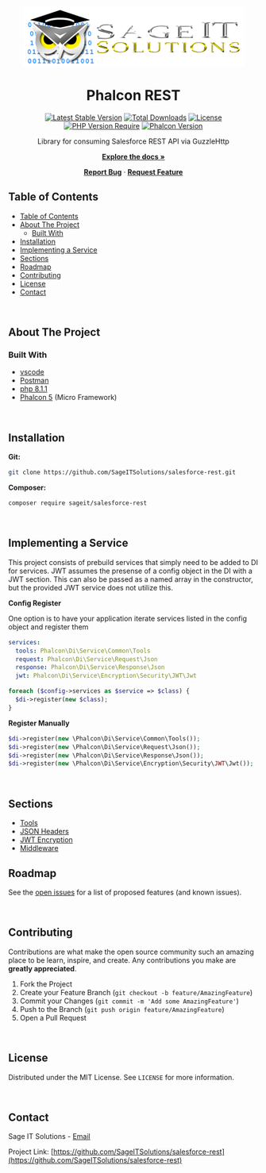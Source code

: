 <div align="center">
  <!-- PROJECT LOGO -->
  <a href="https://github.com/SageITSolutions/salesforce-rest">
    <img src=".readme/logo.png" alt="Logo" width="445" height="120">
  </a>

  <h1 align="center">Phalcon REST</h1>

[![Latest Stable Version](http://poser.pugx.org/sageit/salesforce-rest/v?style=plastic)](https://packagist.org/packages/sageit/salesforce-rest)
[![Total Downloads](http://poser.pugx.org/sageit/salesforce-rest/downloads?style=plastic)](https://packagist.org/packages/sageit/salesforce-rest)
[![License](http://poser.pugx.org/sageit/salesforce-rest/license?style=plastic)](https://packagist.org/packages/sageit/salesforce-rest)
[![PHP Version Require](http://poser.pugx.org/sageit/salesforce-rest/require/php?style=plastic)](https://packagist.org/packages/sageit/salesforce-rest)
[![Phalcon Version](https://img.shields.io/packagist/dependency-v/sageit/salesforce-rest/ext-phalcon?label=Phalcon&logo=Phalcon%20Version&style=plastic)](https://packagist.org/packages/sageit/salesforce-rest)

  <p>
    Library for consuming Salesforce REST API via GuzzleHttp
  </p>

**[Explore the docs »](https://github.com/SageITSolutions/salesforce-rest)**

**[Report Bug](https://github.com/SageITSolutions/salesforce-rest/issues)** ·
**[Request Feature](https://github.com/SageITSolutions/salesforce-rest/issues)**

</div>

<!-- TABLE OF CONTENTS -->

## Table of Contents

- [Table of Contents](#table-of-contents)
- [About The Project](#about-the-project)
  - [Built With](#built-with)
- [Installation](#installation)
- [Implementing a Service](#implementing-a-service)
- [Sections](#sections)
- [Roadmap](#roadmap)
- [Contributing](#contributing)
- [License](#license)
- [Contact](#contact)

<br />

<!-- ABOUT THE PROJECT -->

## About The Project

### Built With

- [vscode](https://code.visualstudio.com/)
- [Postman](https://www.postman.com/)
- [php 8.1.1](https://www.php.net/releases/8_1_1.php)
- [Phalcon 5](https://phalcon.io/en-us) (Micro Framework)

<br />

<!-- GETTING STARTED -->

## Installation

**Git:**

```sh
git clone https://github.com/SageITSolutions/salesforce-rest.git
```

**Composer:**

```sh
composer require sageit/salesforce-rest
```

<br />

<!-- USAGE EXAMPLES -->

## Implementing a Service

This project consists of prebuild services that simply need to be added to DI for services.
JWT assumes the presense of a config object in the DI with a JWT section. This can also be passed as a named array in the constructor, but the provided JWT service does not utilize this.

**Config Register**

One option is to have your application iterate services listed in the config object and register them

```yaml
services:
  tools: Phalcon\Di\Service\Common\Tools
  request: Phalcon\Di\Service\Request\Json
  response: Phalcon\Di\Service\Response\Json
  jwt: Phalcon\Di\Service\Encryption\Security\JWT\Jwt
```

```php
foreach ($config->services as $service => $class) {
  $di->register(new $class);
}
```

**Register Manually**

```php
$di->register(new \Phalcon\Di\Service\Common\Tools());
$di->register(new \Phalcon\Di\Service\Request\Json());
$di->register(new \Phalcon\Di\Service\Response\Json());
$di->register(new \Phalcon\Di\Service\Encryption\Security\JWT\Jwt());
```

<br />

<!-- SECTIONS -->

## Sections

- [Tools](TOOLS.md)
- [JSON Headers](JSON.md)
- [JWT Encryption](JWT.md)
- [Middleware](MIDDLEWARE.md)

<!-- ROADMAP -->

## Roadmap

See the [open issues](/issues) for a list of proposed features (and known issues).

<br />

<!-- CONTRIBUTING -->

## Contributing

Contributions are what make the open source community such an amazing place to be learn, inspire, and create. Any contributions you make are **greatly appreciated**.

1. Fork the Project
2. Create your Feature Branch (`git checkout -b feature/AmazingFeature`)
3. Commit your Changes (`git commit -m 'Add some AmazingFeature'`)
4. Push to the Branch (`git push origin feature/AmazingFeature`)
5. Open a Pull Request

<br />

<!-- LICENSE -->

## License

Distributed under the MIT License. See `LICENSE` for more information.

<br />

<!-- CONTACT -->

## Contact

Sage IT Solutions - [Email](mailto:daniel.davis@sageitsolutions.net)

Project Link: [https://github.com/SageITSolutions/salesforce-rest](https://github.com/SageITSolutions/salesforce-rest)
